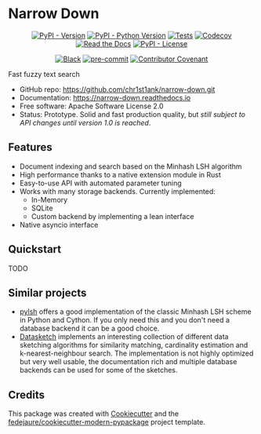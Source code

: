 
# Narrow Down


<div align="center">

[![PyPI - Version](https://img.shields.io/pypi/v/narrow-down.svg)](https://pypi.python.org/pypi/narrow-down)
[![PyPI - Python Version](https://img.shields.io/pypi/pyversions/narrow-down.svg)](https://pypi.python.org/pypi/narrow-down)
[![Tests](https://github.com/chr1st1ank/narrow-down/workflows/tests/badge.svg)](https://github.com/chr1st1ank/narrow-down/actions?workflow=tests)
[![Codecov](https://codecov.io/gh/chr1st1ank/narrow-down/branch/main/graph/badge.svg)](https://codecov.io/gh/chr1st1ank/narrow-down)
[![Read the Docs](https://readthedocs.org/projects/narrow-down/badge/)](https://narrow-down.readthedocs.io/)
[![PyPI - License](https://img.shields.io/pypi/l/narrow-down.svg)](https://pypi.python.org/pypi/narrow-down)

[![Black](https://img.shields.io/badge/code%20style-black-000000.svg)](https://github.com/psf/black)
[![pre-commit](https://img.shields.io/badge/pre--commit-enabled-brightgreen?logo=pre-commit&logoColor=white)](https://github.com/pre-commit/pre-commit)
[![Contributor Covenant](https://img.shields.io/badge/Contributor%20Covenant-2.0-4baaaa.svg)](https://www.contributor-covenant.org/version/2/0/code_of_conduct/)

</div>


Fast fuzzy text search


* GitHub repo: <https://github.com/chr1st1ank/narrow-down.git>
* Documentation: <https://narrow-down.readthedocs.io>
* Free software: Apache Software License 2.0
* Status: Prototype. Solid and fast production quality, but *still subject to API changes until version 1.0 is reached*.


## Features

* Document indexing and search based on the Minhash LSH algorithm
* High performance thanks to a native extension module in Rust
* Easy-to-use API with automated parameter tuning
* Works with many storage backends. Currently implemented:
  * In-Memory
  * SQLite
  * Custom backend by implementing a lean interface
* Native asyncio interface

## Quickstart

TODO

## Similar projects
- [pylsh](https://github.com/mattilyra/LSH) offers a good implementation of the classic Minhash LSH scheme in Python and Cython. If you only need this and you don't need a database backend it can be a good choice.
- [Datasketch](https://github.com/ekzhu/datasketch) implements an interesting collection of different data sketching algorithms for similarity matching, cardinality estimation and k-nearest-neighbour search. The implementation is not highly optimized but very well usable, the documentation rich and multiple database backends can be used for some of the sketches.

## Credits

This package was created with [Cookiecutter][cookiecutter] and the [fedejaure/cookiecutter-modern-pypackage][cookiecutter-modern-pypackage] project template.

[cookiecutter]: https://github.com/cookiecutter/cookiecutter
[cookiecutter-modern-pypackage]: https://github.com/fedejaure/cookiecutter-modern-pypackage
